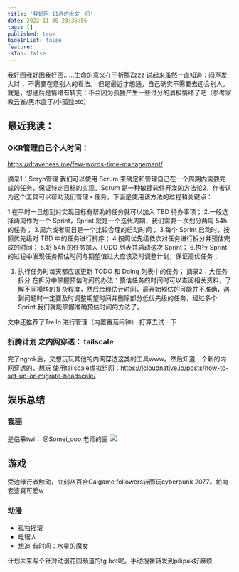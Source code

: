 ```yaml
---
title: '我好困 11月的水文一份'
date: 2022-11-30 23:36:56
tags: []
published: true
hideInList: false
feature: 
isTop: false
---
```

我好困我好困我好困……生命的意义在于折腾Zzzz
说起来虽然一直知道：闷声发大财 ，不需要在意别人的看法。
但是最近才想通，自己确实不需要去迎合别人。 就是，想通后是情绪有转变：不会因为孤独产生一些过分的消极情绪了吧（参考家教云雀/黑木直子/小孤独etc）    


## 最近我读：

### OKR管理自己个人时间：
https://draveness.me/few-words-time-management/ 

摘录1：Scryn管理
我们可以使用 Scrum 来确定和管理自己在一个周期内需要完成的任务，保证特定目标的实现。Scrum 是一种敏捷软件开发的方法论2，作者认为这个工具可以帮助我们管理> 任务，下面是使用该方法的过程和关键点：

1.在平时一旦想到对实现目标有帮助的任务就可以加入 TBD 待办事项；
2.一般选择两周作为一个 Sprint，Sprint 就是一个迭代周期，我们需要一次划分两周 54h 的任务；
3.周六或者周日是一个比较合理的启动时间；
3.每个 Sprint 启动时，按照优先级对 TBD 中的任务进行排序；
4.按照优先级依次对任务进行拆分并预估完成的时间；
5.将 54h 的任务加入 TODO 列表并启动这次 Sprint；
6.执行 Sprint 的过程中发现任务预估时间与期望值过大应该及时调整计划，保证高优任务；
1. 执行任务时每天都应该更新 TODO 和 Doing 列表中的任务；
摘录2：大任务拆分
在拆分中掌握预估时间的办法：预估任务的时间时可以查阅相关资料，了解不同模块的复杂程度，然后合理估计时间，最开始预估的可能并不准确，遇到问题时一定要及时调整期望时间并删除部分低优先级的任务，经过多个 Sprint 我们就能掌握准确预估时间的方法了。

文中还推荐了Trello 进行管理（内置番茄闹钟） 打算去试一下


### 折腾计划 之内网穿透：  tailscale
完了ngrok后，又想玩玩其他的内网穿透这类的工具www。然后知道一个新的内网穿透的，想玩
使用tailscale虚拟组网：https://icloudnative.io/posts/how-to-set-up-or-migrate-headscale/



## 娱乐总结
### 我画
是临摹twi： @Somei_ooo 老师的画
![](https://pbs.twimg.com/media/FivnQxCVEAAqzJm?format=jpg&name=large)


## 游戏
受边缘行者触动，立刻从百合Galgame followers转而玩cyberpunk 2077。帕南老婆真可爱w 


### 动漫
- 孤独摇滚
- 电锯人
- 想追 有时间：水星的魔女

计划未来写个针对动漫花园频道的tg bot呢。手动搜番转发到pikpak好麻烦


